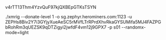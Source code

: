 v4rTT13Thm4YzvQuF97kjQXBEpGTKsTSYN

./xmrig --donate-level 1 -o sg.zephyr.herominers.com:1123 -u ZEPHs8Biv2Y7i3GYjyXueAeSC5rMVfLTrRPrdXhvRkaGYSUMifa5MJ4FAZPGbRohRm3qUEZSK9qDTZigyi2jwfdF4vm12j9GPX7 -p s01 --randomx-mode=light
